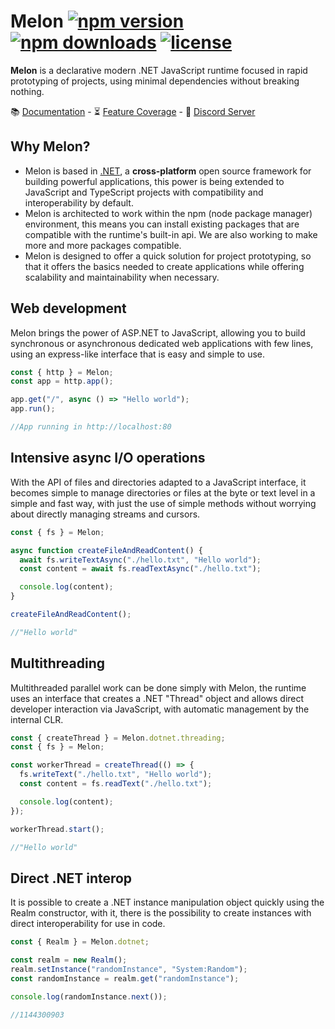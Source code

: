 # Melon [![npm version](https://badgen.net/npm/v/melon-runtime/)](https://www.npmjs.com/package/melon-runtime) [![npm downloads](https://badgen.net/npm/dm/melon-runtime)](https://www.npmjs.com/package/melon-runtime) [![license](https://badgen.net/github/license/MelonRuntime/Melon)](#)

**Melon** is a declarative modern .NET JavaScript runtime focused in rapid prototyping of projects, using minimal dependencies without breaking nothing.

📚 [Documentation](https://github.com/MelonRuntime/Melon/wiki) - ⏳ [Feature Coverage](./FEATURE_COVERAGE.md) - 💬 [Discord Server](https://discord.gg/wDJDT9Yq7C)

## Why Melon?

- Melon is based in [.NET](https://dotnet.microsoft.com/en-us/), a **cross-platform** open source framework for building powerful applications, this power is being extended to JavaScript and TypeScript projects with compatibility and interoperability by default.
- Melon is architected to work within the npm (node package manager) environment, this means you can install existing packages that are compatible with the runtime's built-in api. We are also working to make more and more packages compatible.
- Melon is designed to offer a quick solution for project prototyping, so that it offers the basics needed to create applications while offering scalability and maintainability when necessary.

## Web development

Melon brings the power of ASP.NET to JavaScript, allowing you to build synchronous or asynchronous dedicated web applications with few lines, using an express-like interface that is easy and simple to use.

```ts
const { http } = Melon;
const app = http.app();

app.get("/", async () => "Hello world");
app.run();

//App running in http://localhost:80
```

## Intensive async I/O operations

With the API of files and directories adapted to a JavaScript interface, it becomes simple to manage directories or files at the byte or text level in a simple and fast way, with just the use of simple methods without worrying about directly managing streams and cursors.

```ts
const { fs } = Melon;

async function createFileAndReadContent() {
  await fs.writeTextAsync("./hello.txt", "Hello world");
  const content = await fs.readTextAsync("./hello.txt");

  console.log(content);
}

createFileAndReadContent();

//"Hello world"
```

## Multithreading

Multithreaded parallel work can be done simply with Melon, the runtime uses an interface that creates a .NET "Thread" object and allows direct developer interaction via JavaScript, with automatic management by the internal CLR.

```ts
const { createThread } = Melon.dotnet.threading;
const { fs } = Melon;

const workerThread = createThread(() => {
  fs.writeText("./hello.txt", "Hello world");
  const content = fs.readText("./hello.txt");

  console.log(content);
});

workerThread.start();

//"Hello world"
```

## Direct .NET interop

It is possible to create a .NET instance manipulation object quickly using the Realm constructor, with it, there is the possibility to create instances with direct interoperability for use in code.

```ts
const { Realm } = Melon.dotnet;

const realm = new Realm();
realm.setInstance("randomInstance", "System:Random");
const randomInstance = realm.get("randomInstance");

console.log(randomInstance.next());

//1144300903
```